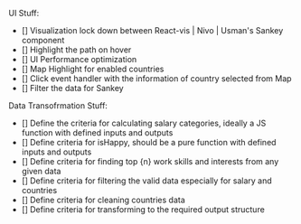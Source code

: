UI Stuff:
- [] Visualization lock down between React-vis | Nivo | Usman's Sankey component
- [] Highlight the path on hover
- [] UI Performance optimization
- [] Map Highlight for enabled countries
- [] Click event handler with the information of country selected from Map
- [] Filter the data for Sankey

Data Transofrmation Stuff:
- [] Define the criteria for calculating salary categories, ideally a JS function with defined inputs and outputs
- [] Define criteria for isHappy, should be a pure function with defined inputs and outputs
- [] Define criteria for finding top {n} work skills and interests from any given data
- [] Define criteria for filtering the valid data especially for salary and countries
- [] Define criteria for cleaning countries data 
- [] Define criteria for transforming to the required output structure


